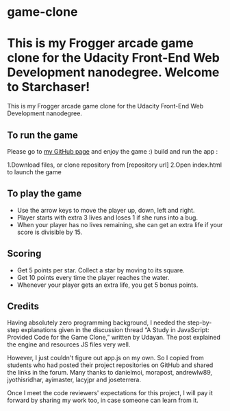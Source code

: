 # game-clone
This is my Frogger arcade game clone for the Udacity Front-End Web Development nanodegree.
Welcome to Starchaser!
======================
This is my Frogger arcade game clone for the Udacity Front-End Web Development nanodegree.

To run the game
---------------
Please go to [my GitHub page](http://dheeraja123.github.io/frontend-nanodegree-arcade-game/ "Starchaser Arcade Game Clone") and enjoy the game :)
build and run the app :

1.Download files, or clone repository from [repository url]
2.Open index.html to launch the game

To play the game
----------------
- Use the arrow keys to move the player up, down, left and right.
- Player starts with extra 3 lives and loses 1 if she runs into a bug.
- When your player has no lives remaining, she can get an extra life if your score is divisible by 15.

Scoring
-------
- Get 5 points per star. Collect a star by moving to its square.
- Get 10 points every time the player reaches the water.
- Whenever your player gets an extra life, you get 5 bonus points.

Credits
-------
Having absolutely zero programming background, I needed the step-by-step explanations given in the discussion thread “A Study in JavaScript: Provided Code for the Game Clone,” written by Udayan. The post explained the engine and resources JS files very well.

However, I just couldn't figure out app.js on my own. So I copied from students who had posted their project repositories on GitHub and shared the links in the forum. Many thanks to danielmoi, morapost, andrewlw89, jyothisridhar, ayimaster, lacyjpr and joseterrera.

Once I meet the code reviewers' expectations for this project, I will pay it forward by sharing my work too, in case someone can learn from it.
